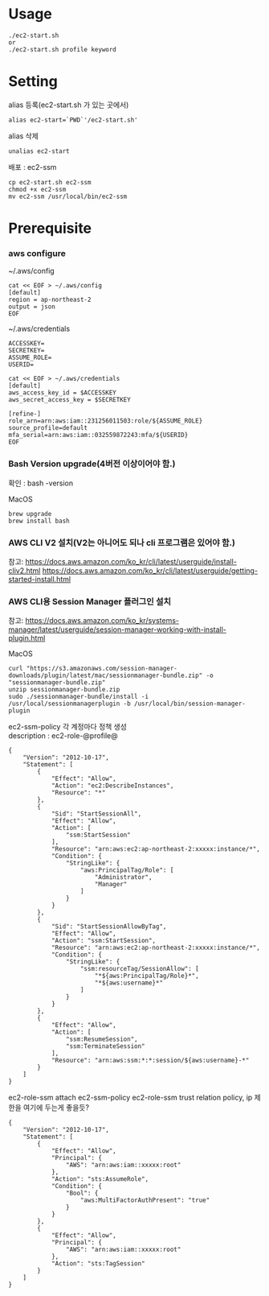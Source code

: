 # Usage
```
./ec2-start.sh
or
./ec2-start.sh profile keyword
```

# Setting

alias 등록(ec2-start.sh 가 있는 곳에서)
```
alias ec2-start=`PWD`'/ec2-start.sh'
```

alias 삭제
```
unalias ec2-start
```

배포 : ec2-ssm
```
cp ec2-start.sh ec2-ssm
chmod +x ec2-ssm
mv ec2-ssm /usr/local/bin/ec2-ssm
```

# Prerequisite
### aws configure

~/.aws/config
```
cat << EOF > ~/.aws/config
[default]
region = ap-northeast-2
output = json
EOF
```

~/.aws/credentials
```
ACCESSKEY=
SECRETKEY=
ASSUME_ROLE=
USERID=

cat << EOF > ~/.aws/credentials
[default]
aws_access_key_id = $ACCESSKEY
aws_secret_access_key = $SECRETKEY

[refine-]
role_arn=arn:aws:iam::231256011503:role/${ASSUME_ROLE}
source_profile=default
mfa_serial=arn:aws:iam::032559872243:mfa/${USERID}
EOF
```
### Bash Version upgrade(4버전 이상이어야 함.)
확인 : bash -version 

MacOS
```
brew upgrade
brew install bash
```

### AWS CLI V2 설치(V2는 아니어도 되나 cli 프로그램은 있어야 함.)
참고: https://docs.aws.amazon.com/ko_kr/cli/latest/userguide/install-cliv2.html
https://docs.aws.amazon.com/ko_kr/cli/latest/userguide/getting-started-install.html

### AWS CLI용 Session Manager 플러그인 설치
참고: https://docs.aws.amazon.com/ko_kr/systems-manager/latest/userguide/session-manager-working-with-install-plugin.html

MacOS
```
curl "https://s3.amazonaws.com/session-manager-downloads/plugin/latest/mac/sessionmanager-bundle.zip" -o "sessionmanager-bundle.zip"
unzip sessionmanager-bundle.zip
sudo ./sessionmanager-bundle/install -i /usr/local/sessionmanagerplugin -b /usr/local/bin/session-manager-plugin
```


ec2-ssm-policy 각 계정마다 정책 생성 \
description : ec2-role-@profile@
```
{
    "Version": "2012-10-17",
    "Statement": [
        {
            "Effect": "Allow",
            "Action": "ec2:DescribeInstances",
            "Resource": "*"
        },
        {
            "Sid": "StartSessionAll",
            "Effect": "Allow",
            "Action": [
                "ssm:StartSession"
            ],
            "Resource": "arn:aws:ec2:ap-northeast-2:xxxxx:instance/*",
            "Condition": {
                "StringLike": {
                    "aws:PrincipalTag/Role": [
                        "Administrator",
                        "Manager"
                    ]
                }
            }
        },
        {
            "Sid": "StartSessionAllowByTag",
            "Effect": "Allow",
            "Action": "ssm:StartSession",
            "Resource": "arn:aws:ec2:ap-northeast-2:xxxxx:instance/*",
            "Condition": {
                "StringLike": {
                    "ssm:resourceTag/SessionAllow": [
                        "*${aws:PrincipalTag/Role}*",
                        "*${aws:username}*"
                    ]
                }
            }
        },
        {
            "Effect": "Allow",
            "Action": [
                "ssm:ResumeSession",
                "ssm:TerminateSession"
            ],
            "Resource": "arn:aws:ssm:*:*:session/${aws:username}-*"
        }
    ]
}
```

ec2-role-ssm attach ec2-ssm-policy
ec2-role-ssm trust relation policy, ip 제한을 여기에 두는게 좋을듯?
```
{
    "Version": "2012-10-17",
    "Statement": [
        {
            "Effect": "Allow",
            "Principal": {
                "AWS": "arn:aws:iam::xxxxx:root"
            },
            "Action": "sts:AssumeRole",
            "Condition": {
                "Bool": {
                    "aws:MultiFactorAuthPresent": "true"
                }
            }
        },
        {
            "Effect": "Allow",
            "Principal": {
                "AWS": "arn:aws:iam::xxxxx:root"
            },
            "Action": "sts:TagSession"
        }
    ]
}
```
